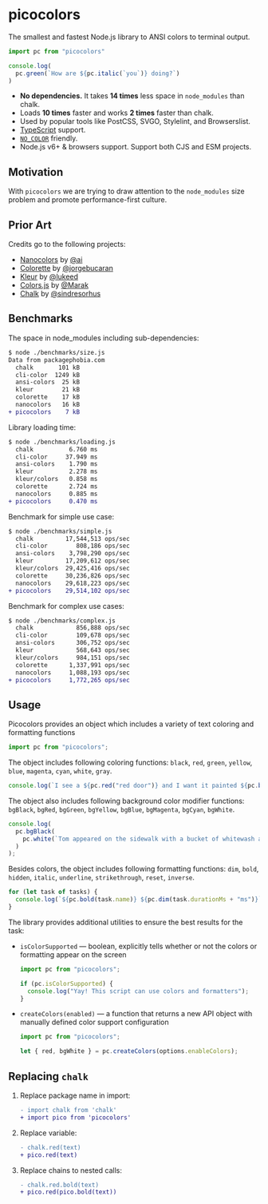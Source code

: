 # picocolors

The smallest and fastest Node.js library to ANSI colors to terminal output.

```javascript
import pc from "picocolors"

console.log(
  pc.green(`How are ${pc.italic(`you`)} doing?`)
)
```

* **No dependencies.** It takes **14 times** less space
  in `node_modules` than chalk.
* Loads **10 times** faster and works **2 times** faster than chalk.
* Used by popular tools like PostCSS, SVGO, Stylelint, and Browserslist.
* [TypeScript](https://www.typescriptlang.org/) support.
* [`NO_COLOR`](https://no-color.org/) friendly.
* Node.js v6+ & browsers support. Support both CJS and ESM projects.

## Motivation

With `picocolors` we are trying to draw attention to the `node_modules` size
problem and promote performance-first culture.

## Prior Art

Credits go to the following projects:

- [Nanocolors](https://github.com/ai/nanocolors) by [@ai](https://github.com/ai)
- [Colorette](https://github.com/jorgebucaran/colorette) by [@jorgebucaran](https://github.com/jorgebucaran)
- [Kleur](https://github.com/lukeed/kleur) by [@lukeed](https://github.com/lukeed)
- [Colors.js](https://github.com/Marak/colors.js) by [@Marak](https://github.com/Marak)
- [Chalk](https://github.com/chalk/chalk) by [@sindresorhus](https://github.com/sindresorhus)

## Benchmarks

The space in node_modules including sub-dependencies:

```diff
$ node ./benchmarks/size.js
Data from packagephobia.com
  chalk       101 kB
  cli-color  1249 kB
  ansi-colors  25 kB
  kleur        21 kB
  colorette    17 kB
  nanocolors   16 kB
+ picocolors    7 kB
```

Library loading time:

```diff
$ node ./benchmarks/loading.js
  chalk          6.760 ms
  cli-color     37.949 ms
  ansi-colors    1.790 ms
  kleur          2.278 ms
  kleur/colors   0.858 ms
  colorette      2.724 ms
  nanocolors     0.885 ms
+ picocolors     0.470 ms
```

Benchmark for simple use case:

```diff
$ node ./benchmarks/simple.js
  chalk         17,544,513 ops/sec
  cli-color        808,186 ops/sec
  ansi-colors    3,798,290 ops/sec
  kleur         17,209,612 ops/sec
  kleur/colors  29,425,416 ops/sec
  colorette     30,236,826 ops/sec
  nanocolors    29,618,223 ops/sec
+ picocolors    29,514,102 ops/sec
```

Benchmark for complex use cases:

```diff
$ node ./benchmarks/complex.js
  chalk            856,888 ops/sec
  cli-color        109,678 ops/sec
  ansi-colors      306,752 ops/sec
  kleur            568,643 ops/sec
  kleur/colors     984,151 ops/sec
  colorette      1,337,991 ops/sec
  nanocolors     1,088,193 ops/sec
+ picocolors     1,772,265 ops/sec
```

## Usage

Picocolors provides an object which includes a variety of text coloring and formatting functions

```javascript
import pc from "picocolors";
```

The object includes following coloring functions: `black`, `red`, `green`, `yellow`, `blue`, `magenta`, `cyan`, `white`, `gray`.

```javascript
console.log(`I see a ${pc.red("red door")} and I want it painted ${pc.black("black")}`);
```

The object also includes following background color modifier functions: `bgBlack`, `bgRed`, `bgGreen`, `bgYellow`, `bgBlue`, `bgMagenta`, `bgCyan`, `bgWhite`.

```javascript
console.log(
  pc.bgBlack(
    pc.white(`Tom appeared on the sidewalk with a bucket of whitewash and a long-handled brush.`)
  )
);
```

Besides colors, the object includes following formatting functions: `dim`, `bold`, `hidden`, `italic`, `underline`, `strikethrough`, `reset`, `inverse`.

```javascript
for (let task of tasks) {
  console.log(`${pc.bold(task.name)} ${pc.dim(task.durationMs + "ms")}`);
}
```

The library provides additional utilities to ensure the best results for the task:

- `isColorSupported` — boolean, explicitly tells whether or not the colors or formatting appear on the screen

  ```javascript
  import pc from "picocolors";

  if (pc.isColorSupported) {
    console.log("Yay! This script can use colors and formatters");
  }
  ```

- `createColors(enabled)` — a function that returns a new API object with manually defined color support configuration

  ```javascript
  import pc from "picocolors";

  let { red, bgWhite } = pc.createColors(options.enableColors);
  ```

## Replacing `chalk`

1. Replace package name in import:

   ```diff
   - import chalk from 'chalk'
   + import pico from 'picocolors'
   ```

2. Replace variable:

   ```diff
   - chalk.red(text)
   + pico.red(text)
   ```

3. Replace chains to nested calls:

   ```diff
   - chalk.red.bold(text)
   + pico.red(pico.bold(text))
   ```
